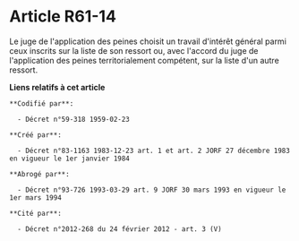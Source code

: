 # Article R61-14

Le juge de l'application des peines choisit un travail d'intérêt général parmi ceux inscrits sur la liste de son ressort ou,
avec l'accord du juge de l'application des peines territorialement compétent, sur la liste d'un autre ressort.

**Liens relatifs à cet article**

	**Codifié par**:

	  - Décret n°59-318 1959-02-23

	**Créé par**:

	  - Décret n°83-1163 1983-12-23 art. 1 et art. 2 JORF 27 décembre 1983 en vigueur le 1er janvier 1984

	**Abrogé par**:

	  - Décret n°93-726 1993-03-29 art. 9 JORF 30 mars 1993 en vigueur le 1er mars 1994

	**Cité par**:

	  - Décret n°2012-268 du 24 février 2012 - art. 3 (V)
